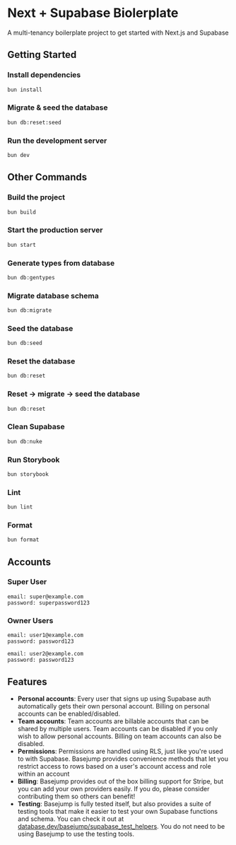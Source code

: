 # Next + Supabase Biolerplate

A multi-tenancy boilerplate project to get started with Next.js and Supabase

## Getting Started

### Install dependencies

```bash
bun install
```

### Migrate & seed the database

```bash
bun db:reset:seed
```

### Run the development server

```bash
bun dev
```

## Other Commands

### Build the project

```bash
bun build
```

### Start the production server

```bash
bun start
```

### Generate types from database

```bash
bun db:gentypes
```

### Migrate database schema

```bash
bun db:migrate
```

### Seed the database

```bash
bun db:seed
```

### Reset the database

```bash
bun db:reset
```

### Reset -> migrate -> seed the database

```bash
bun db:reset
```

### Clean Supabase

```bash
bun db:nuke
```

### Run Storybook

```bash
bun storybook
```

### Lint

```bash
bun lint
```

### Format

```bash
bun format
```

## Accounts

### Super User

```
email: super@example.com
password: superpassword123
```

### Owner Users

```
email: user1@example.com
password: password123

email: user2@example.com
password: password123
```

## Features

- **Personal accounts**: Every user that signs up using Supabase auth automatically gets their own personal account.
  Billing on personal accounts can be enabled/disabled.
- **Team accounts**: Team accounts are billable accounts that can be shared by multiple users. Team accounts can be
  disabled if you only wish to allow personal accounts. Billing on team accounts can also be disabled.
- **Permissions**: Permissions are handled using RLS, just like you're used to with Supabase. Basejump provides
  convenience methods that let you restrict access to rows based on a user's account access and role within an account
- **Billing**: Basejump provides out of the box billing support for Stripe, but you can add your own providers easily.
  If you do, please consider contributing them so others can benefit!
- **Testing**: Basejump is fully tested itself, but also provides a suite of testing tools that make it easier to test
  your own Supabase functions and schema. You can check it out
  at [database.dev/basejump/supabase_test_helpers](https://database.dev/basejump/supabase_test_helpers). You do not need
  to be using Basejump to use the testing tools.
